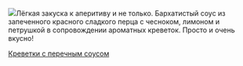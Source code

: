 <!--2025-06-22 14:20:01-->
<div class="yb">
  <div class="rss povarenok"><a href="https://www.povarenok.ru/recipes/show/182849/"><img src="https://www.povarenok.ru/data/cache/2025jun/05/39/3179791_95153-640x480.jpg"></a>Лёгкая закуска к аперитиву и не только. Бархатистый соус из запеченного красного сладкого перца с чесноком, лимоном и петрушкой в сопровождении ароматных креветок. Просто и очень вкусно! <p class="titl"><a href="https://www.povarenok.ru/recipes/show/182849/">Креветки с перечным соусом</a></p></div>
</div>
